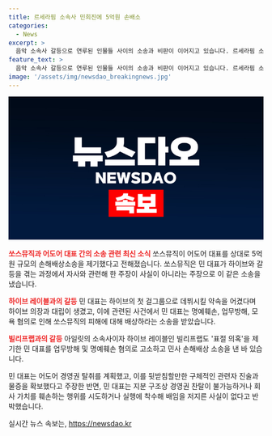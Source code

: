 ```yaml
---
title: 르세라핌 소속사 민희진에 5억원 손배소
categories:
  - News
excerpt: >
  음악 소속사 갈등으로 연루된 인물들 사이의 소송과 비판이 이어지고 있습니다. 르세라핌 소속사인 쏘스뮤직이 민희진 어도어 대표를 상대로 5억원 규모의 손해배상소송을 제기했는데, 이는 하이브와의 갈등으로 인한 것으로 보입니다. 민희진 대표는 하이브의 첫 걸그룹으로 데뷔시키는 약속을 어기고, 르세라핌과의 대립을 주장하며 업무상 배임 혐의로 조사를 받았습니다. 이와 관련해 르세라핌 소속사 빌리프랩도 표절 의혹을 제기한 민 대표를 고소하고 있습니다. 이러한 갈등과 소송이 음악업계에 큰 파장을 일으킬 전망입니다.
feature_text: >
  음악 소속사 갈등으로 연루된 인물들 사이의 소송과 비판이 이어지고 있습니다. 르세라핌 소속사인 쏘스뮤직이 민희진 어도어 대표를 상대로 5억원 규모의 손해배상소송을 제기했는데, 이는 하이브와의 갈등으로 인한 것으로 보입니다. 민희진 대표는 하이브의 첫 걸그룹으로 데뷔시키는 약속을 어기고, 르세라핌과의 대립을 주장하며 업무상 배임 혐의로 조사를 받았습니다. 이와 관련해 르세라핌 소속사 빌리프랩도 표절 의혹을 제기한 민 대표를 고소하고 있습니다. 이러한 갈등과 소송이 음악업계에 큰 파장을 일으킬 전망입니다.
image: '/assets/img/newsdao_breakingnews.jpg'
---
```


<p><img src="/assets/img/newsdao_breakingnews.jpg" alt="flaretime 속보" /></p>

<p><b><span style="color: #ee2323;">쏘스뮤직과 어도어 대표 간의 소송 관련 최신 소식</span></b>
쏘스뮤직이 어도어 대표를 상대로 5억원 규모의 손해배상소송을 제기했다고 전해졌습니다. 쏘스뮤직은 민 대표가 하이브와 갈등을 겪는 과정에서 자사와 관련해 한 주장이 사실이 아니라는 주장으로 이 같은 소송을 냈습니다.</p>

<p><b><span style="color: #ee2323;">하이브 레이블과의 갈등</span></b>
민 대표는 하이브의 첫 걸그룹으로 데뷔시킬 약속을 어겼다며 하이브 의장과 대립이 생겼고, 이에 관련된 사건에서 민 대표는 명예훼손, 업무방해, 모욕 혐의로 인해 쏘스뮤직의 피해에 대해 배상하라는 소송을 받았습니다.</p>

<p><b><span style="color: #ee2323;">빌리프랩과의 갈등</span></b>
아일릿의 소속사이자 하이브 레이블인 빌리프랩도 '표절 의혹'을 제기한 민 대표를 업무방해 및 명예훼손 혐의로 고소하고 민사 손해배상 소송을 낸 바 있습니다.</p>

<p>민 대표는 어도어 경영권 탈취를 계획했고, 이를 뒷받침할만한 구체적인 관련자 진술과 물증을 확보했다고 주장한 반면, 민 대표는 지분 구조상 경영권 찬탈이 불가능하거나 회사 가치를 훼손하는 행위를 시도하거나 실행에 착수해 배임을 저지른 사실이 없다고 반박했습니다.</p>
실시간 뉴스 속보는, <a href="https://newsdao.kr" rel="dofollow">https://newsdao.kr</a>


